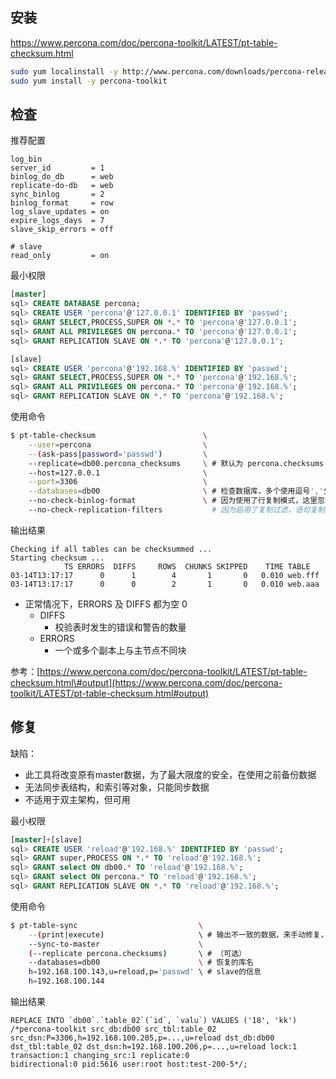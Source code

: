 ## 安装

<https://www.percona.com/doc/percona-toolkit/LATEST/pt-table-checksum.html>

```bash
sudo yum localinstall -y http://www.percona.com/downloads/percona-release/redhat/0.1-4/percona-release-0.1-4.noarch.rpm
sudo yum install -y percona-toolkit
```



## 检查

推荐配置

```shell
log_bin
server_id         = 1
binlog_do_db      = web
replicate-do-db   = web
sync_binlog       = 2
binlog_format     = row
log_slave_updates = on
expire_logs_days  = 7
slave_skip_errors = off

# slave
read_only         = on
```

最小权限

```sql
[master]
sql> CREATE DATABASE percona;
sql> CREATE USER 'percona'@'127.0.0.1' IDENTIFIED BY 'passwd';
sql> GRANT SELECT,PROCESS,SUPER ON *.* TO 'percona'@'127.0.0.1';
sql> GRANT ALL PRIVILEGES ON percona.* TO 'percona'@'127.0.0.1';
sql> GRANT REPLICATION SLAVE ON *.* TO 'percona'@'127.0.0.1';

[slave]
sql> CREATE USER 'percona'@'192.168.%' IDENTIFIED BY 'passwd';
sql> GRANT SELECT,PROCESS,SUPER ON *.* TO 'percona'@'192.168.%';
sql> GRANT ALL PRIVILEGES ON percona.* TO 'percona'@'192.168.%';
sql> GRANT REPLICATION SLAVE ON *.* TO 'percona'@'192.168.%';
```

使用命令

```bash
$ pt-table-checksum                        \
    --user=percona                         \
    --(ask-pass|password='passwd')         \
    --replicate=db00.percona_checksums     \ # 默认为 percona.checksums
    --host=127.0.0.1                       \
    --port=3306                            \
    --databases=db00                       \ # 检查数据库，多个使用逗号','分隔
    --no-check-binlog-format               \ # 因为使用了行复制模式，这里忽略检查二进制日志
    --no-check-replication-filters           # 因为启用了复制过滤，语句复制模式加上复制过滤，复制会产生问题，这里忽略
```

输出结果

```
Checking if all tables can be checksummed ...
Starting checksum ...
            TS ERRORS  DIFFS     ROWS  CHUNKS SKIPPED    TIME TABLE
03-14T13:17:17      0      1        4       1       0   0.010 web.fff
03-14T13:17:17      0      0        2       1       0   0.010 web.aaa
```

* 正常情况下，ERRORS 及 DIFFS 都为空 0
  * DIFFS
    * 校验表时发生的错误和警告的数量
  * ERRORS
    * 一个或多个副本上与主节点不同块

参考：[https://www.percona.com/doc/percona-toolkit/LATEST/pt-table-checksum.html\#output](https://www.percona.com/doc/percona-toolkit/LATEST/pt-table-checksum.html#output)



## 修复

缺陷：

* 此工具将改变原有master数据，为了最大限度的安全，在使用之前备份数据
* 无法同步表结构，和索引等对象，只能同步数据
* 不适用于双主架构，但可用

最小权限

```sql
[master]+[slave]
sql> CREATE USER 'reload'@'192.168.%' IDENTIFIED BY 'passwd';
sql> GRANT super,PROCESS ON *.* TO 'reload'@'192.168.%';
sql> GRANT select ON db00.* TO 'reload'@'192.168.%';
sql> GRANT select ON percona.* TO 'reload'@'192.168.%';
sql> GRANT REPLICATION SLAVE ON *.* TO 'reload'@'192.168.%';
```

使用命令

```bash
$ pt-table-sync                           \
    --(print|execute)                     \ # 输出不一致的数据，来手动修复，或直接执行修复
    --sync-to-master                      \
    (--replicate percona.checksums)       \ # （可选）
    --databases=db00                      \ # 恢复的库名
    h=192.168.100.143,u=reload,p='passwd' \ # slave的信息
    h=192.168.100.144
```

输出结果

    REPLACE INTO `db00`.`table_02`(`id`, `valu`) VALUES ('18', 'kk') 
    /*percona-toolkit src_db:db00 src_tbl:table_02 src_dsn:P=3306,h=192.168.100.205,p=...,u=reload dst_db:db00 
    dst_tbl:table_02 dst_dsn:h=192.168.100.206,p=...,u=reload lock:1 transaction:1 changing_src:1 replicate:0 
    bidirectional:0 pid:5616 user:root host:test-200-5*/;


